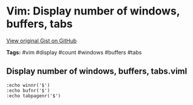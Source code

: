 # Vim: Display number of windows, buffers, tabs 

[View original Gist on GitHub](https://gist.github.com/Integralist/f2e55ede1b6dcb772cf572cba6f52745)

**Tags:** #vim #display #count #windows #buffers #tabs

## Display number of windows, buffers, tabs.viml

```viml
:echo winnr('$')
:echo bufnr('$')
:echo tabpagenr('$')
```

